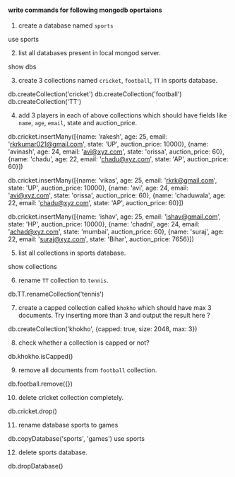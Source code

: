 #### write commands for following mongodb opertaions

1. create a database named `sports`

use sports

2. list all databases present in local mongod server.

show dbs

3. create 3 collections named `cricket`, `football`, `TT` in sports database.

db.createCollection('cricket') 
db.createCollection('football') 
db.createCollection('TT')

4. add 3 players in each of above collections which should have fields like `name`, `age`, `email`, state and auction_price.

db.cricket.insertMany([{name: 'rakesh', age: 25, email: 'rkrkumar021@gmail.com', state: 'UP', auction_price: 10000}, {name: 'avinash', age: 24, email: 'avi@xyz.com', state: 'orissa', auction_price: 60}, {name: 'chadu', age: 22, email: 'chadu@xyz.com', state: 'AP', auction_price: 60}])

db.cricket.insertMany([{name: 'vikas', age: 25, email: 'rkrk@gmail.com', state: 'UP', auction_price: 10000}, {name: 'avi', age: 24, email: 'avi@xyz.com', state: 'orissa', auction_price: 60}, {name: 'chaduwala', age: 22, email: 'chadu@xyz.com', state: 'AP', auction_price: 60}])

db.cricket.insertMany([{name: 'ishav', age: 25, email: 'ishav@gmail.com', state: 'HP', auction_price: 10000}, {name: 'chadni', age: 24, email: 'achad@xyz.com', state: 'mumbai', auction_price: 60}, {name: 'suraj', age: 22, email: 'suraj@xyz.com', state: 'Bihar', auction_price: 7656}])


5. list all collections in sports database.

show collections

6. rename `TT` collection to `tennis`.

db.TT.renameCollection('tennis')

7. create a capped collection called `khokho` which should have max 3 documents.
  Try inserting more than 3 and output the result here ?

  db.createCollection('khokho', {capped: true, size: 2048, max: 3})

8. check whether a collection is capped or not?

db.khokho.isCapped()

9. remove all documents from `football` collection.

db.football.remove({})

10. delete cricket collection completely.

db.cricket.drop()

11. rename database sports to games

db.copyDatabase('sports', 'games') use sports

12. delete sports database. 

db.dropDatabase()
